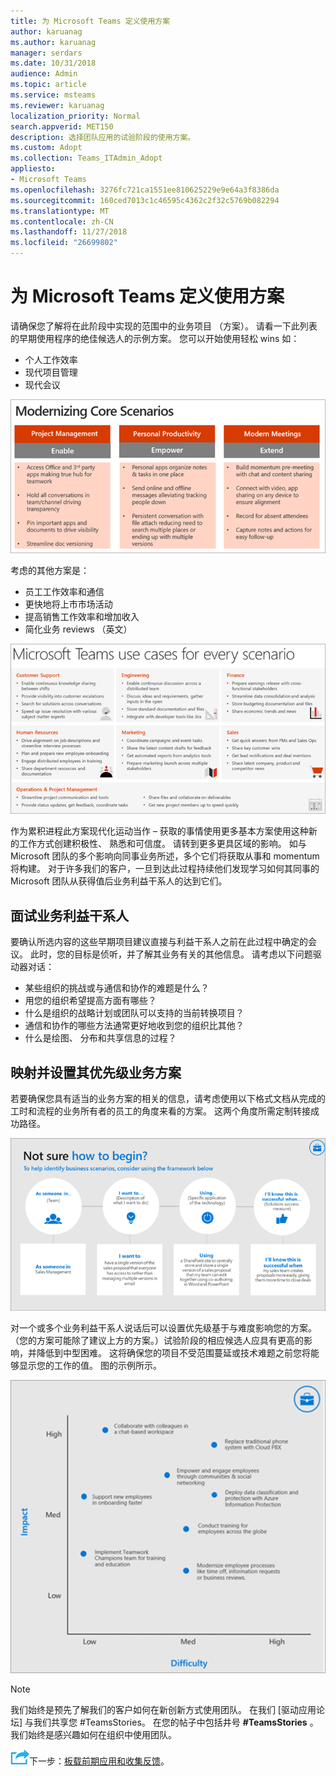 ```yaml
---
title: 为 Microsoft Teams 定义使用方案
author: karuanag
ms.author: karuanag
manager: serdars
ms.date: 10/31/2018
audience: Admin
ms.topic: article
ms.service: msteams
ms.reviewer: karuanag
localization_priority: Normal
search.appverid: MET150
description: 选择团队应用的试验阶段的使用方案。
ms.custom: Adopt
ms.collection: Teams_ITAdmin_Adopt
appliesto:
- Microsoft Teams
ms.openlocfilehash: 3276fc721ca1551ee810625229e9e64a3f8386da
ms.sourcegitcommit: 160ced7013c1c46595c4362c2f32c5769b082294
ms.translationtype: MT
ms.contentlocale: zh-CN
ms.lasthandoff: 11/27/2018
ms.locfileid: "26699802"
---
```

# <a name="define-usage-scenarios-for-microsoft-teams"></a>为 Microsoft Teams 定义使用方案

请确保您了解将在此阶段中实现的范围中的业务项目 （方案）。 请看一下此列表的早期使用程序的绝佳候选人的示例方案。 您可以开始使用轻松 wins 如：

- 个人工作效率
- 现代项目管理
- 现代会议

![核心方案](media/teams-adoption-modernizing-core-scenarios.png)

考虑的其他方案是：

- 员工工作效率和通信
- 更快地将上市市场活动
- 提高销售工作效率和增加收入
- 简化业务 reviews （英文）

![对于每个方案，团队用例](media/teams-adoption-use-cases.png)

作为累积进程此方案现代化运动当作 – 获取的事情使用更多基本方案使用这种新的工作方式创建积极性、 熟悉和可信度。 请转到更多更具区域的影响。 如与 Microsoft 团队的多个影响向同事业务所述，多个它们将获取从事和 momentum 将构建。 对于许多我们的客户，一旦到达此过程持续他们发现学习如何其同事的 Microsoft 团队从获得值后业务利益干系人的达到它们。

## <a name="interview-business-stakeholders"></a>面试业务利益干系人

要确认所选内容的这些早期项目建议直接与利益干系人之前在此过程中确定的会议。 此时，您的目标是侦听，并了解其业务有关的其他信息。 请考虑以下问题驱动器对话：

- 某些组织的挑战或与通信和协作的难题是什么？
- 用您的组织希望提高方面有哪些？
- 什么是组织的战略计划或团队可以支持的当前转换项目？
- 通信和协作的哪些方法通常更好地收到您的组织比其他？
- 什么是绘图、 分布和共享信息的过程？

## <a name="map-and-prioritize-business-scenarios"></a>映射并设置其优先级业务方案

若要确保您具有适当的业务方案的相关的信息，请考虑使用以下格式文档从完成的工时和流程的业务所有者的员工的角度来看的方案。 这两个角度所需定制转接成功路径。

![用于标识方案框架](media/teams-adoption-identify-scenarios.png)

对一个或多个业务利益干系人说话后可以设置优先级基于与难度影响您的方案。 （您的方案可能除了建议上方的方案。）试验阶段的相应候选人应具有更高的影响，并降低到中型困难。 这将确保您的项目不受范围蔓延或技术难题之前您将能够显示您的工作的值。 图的示例所示。

![与难度方案影响](media/teams-adoption-impact-difficulty.png)

> [!Note]
> 我们始终是预先了解我们的客户如何在新创新方式使用团队。 在我们 [驱动应用论坛] 与我们共享您 #TeamsStories。 在您的帖子中包括井号 **#TeamsStories** 。 我们始终是感兴趣如何在组织中使用团队。

![下一步步骤图标](media/teams-adoption-next-icon.png)下一步：[板载前期应用和收集反馈](teams-adoption-onboard-early-adopters.md)。